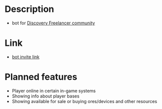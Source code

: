# Description

* bot for [Discovery Freelancer community](https://discoverygc.com/forums/index.php)

# Link
* [bot invite link](https://discord.com/oauth2/authorize?client_id=838460303581904949&permissions=8&scope=bot)

# Planned features

* Player online in certain in-game systems
* Showing info about player bases
* Showing available for sale or buying ores/devices and other resources